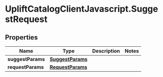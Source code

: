 # UpliftCatalogClientJavascript.SuggestRequest

## Properties

Name | Type | Description | Notes
------------ | ------------- | ------------- | -------------
**suggestParams** | [**SuggestParams**](SuggestParams.md) |  | 
**requestParams** | [**RequestParams**](RequestParams.md) |  | 


